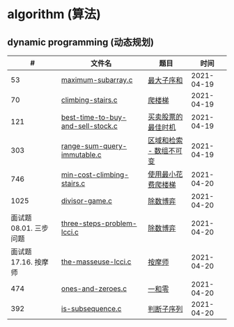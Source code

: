 # algorithm (算法)

## dynamic programming (动态规划)

|  #  | 文件名 |题目 | 时间 |
|-----|-----|-----| -----|
|  53   |  [maximum-subarray.c](dynamic_programming/maximum-subarray.c)   |   [最大子序和](https://leetcode-cn.com/problems/maximum-subarray/submissions/)     | 2021-04-19|
|  70   |  [climbing-stairs.c](dynamic_programming/climbing-stairs.c)   |   [爬楼梯](https://leetcode-cn.com/problems/climbing-stairs/)    |  2021-04-19|
|  121   |  [best-time-to-buy-and-sell-stock.c](dynamic_programming/best-time-to-buy-and-sell-stock.c)   |   [买卖股票的最佳时机](https://leetcode-cn.com/problems/best-time-to-buy-and-sell-stock/)    |  2021-04-19|
|  303   |  [range-sum-query-immutable.c](dynamic_programming/range-sum-query-immutable.c)   |   [区域和检索 - 数组不可变](https://leetcode-cn.com/problems/range-sum-query-immutable/)    |  2021-04-19|
|  746   |  [min-cost-climbing-stairs.c](dynamic_programming/min-cost-climbing-stairs.c)   |   [使用最小花费爬楼梯](https://leetcode-cn.com/problems/min-cost-climbing-stairs/)    |  2021-04-20|
|  1025   |  [divisor-game.c](dynamic_programming/divisor-game.c)   |   [除数博弈](https://leetcode-cn.com/problems/divisor-game/)    |  2021-04-20|
|  面试题 08.01. 三步问题   |  [three-steps-problem-lcci.c](dynamic_programming/three-steps-problem-lcci.c)   |   [除数博弈](https://leetcode-cn.com/problems/three-steps-problem-lcci/)    |  2021-04-20|
|  面试题 17.16. 按摩师   |  [the-masseuse-lcci.c](dynamic_programming/the-masseuse-lcci.c)   |   [按摩师](https://leetcode-cn.com/problems/the-masseuse-lcci/)    |  2021-04-20|
|  474   |  [ones-and-zeroes.c](dynamic_programming/ones-and-zeroes.c)   |   [一和零](https://leetcode-cn.com/problems/ones-and-zeroes.c/)    |  2021-04-20|
|  392   |  [is-subsequence.c](dynamic_programming/is-subsequence.c)   |   [判断子序列](https://leetcode-cn.com/problems/is-subsequence/)    |  2021-04-20|
